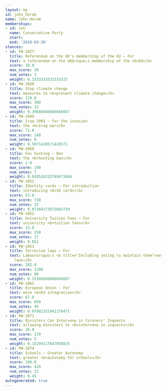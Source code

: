 ```yaml
---
layout: mp
id: john_horam
name: John Horam
memberships:
- id: con
  name: Conservative Party
  start: 
  end: '2010-03-30'
stances:
- id: PW-1027
  title: Referendum on the UK's membership of the EU — For
  text: a referendum on the UK&rsquo;s membership of the <b>EU</b>
  score: 10.0
  max_score: 30
  num_votes: 3
  weight: 0.3333333333333333
- id: PW-1030
  title: Stop climate change
  text: measures to <b>prevent climate change</b>
  score: 119.0
  max_score: 300
  num_votes: 22
  weight: 0.39666666666666667
- id: PW-1049
  title: Iraq 2003 — For the invasion
  text: the <b>Iraq war</b>
  score: 71.0
  max_score: 140
  num_votes: 6
  weight: 0.5071428571428571
- id: PW-1050
  title: Fox hunting — Ban
  text: the <b>hunting ban</b>
  score: 2.0
  max_score: 190
  num_votes: 7
  weight: 0.010526315789473684
- id: PW-1051
  title: Identity cards — For introduction
  text: introducing <b>ID cards</b>
  score: 53.0
  max_score: 730
  num_votes: 25
  weight: 0.07260273972602739
- id: PW-1052
  title: University Tuition Fees — For
  text: university <b>tuition fees</b>
  score: 13.0
  max_score: 250
  num_votes: 17
  weight: 0.052
- id: PW-1053
  title: Terrorism laws — For
  text: Labour&rsquo;s <b title="Including voting to maintain them">anti-terrorism
    laws</b>
  score: 182.0
  max_score: 1200
  num_votes: 80
  weight: 0.15166666666666667
- id: PW-1065
  title: European Union — For
  text: more <b>EU integration</b>
  score: 67.0
  max_score: 850
  num_votes: 49
  weight: 0.07882352941176471
- id: PW-1071
  title: Ministers Can Intervene in Coroners' Inquests
  text: allowing ministers to <b>intervene in inquests</b>
  score: 26.0
  max_score: 170
  num_votes: 5
  weight: 0.15294117647058825
- id: PW-1074
  title: Schools — Greater Autonomy
  text: greater <b>autonomy for schools</b>
  score: 189.0
  max_score: 420
  num_votes: 22
  weight: 0.45
autogenerated: true
---
```

